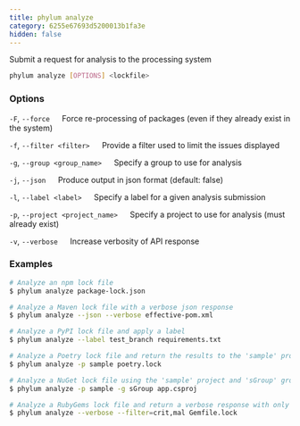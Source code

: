 ```yaml
---
title: phylum analyze
category: 6255e67693d5200013b1fa3e
hidden: false
---
```


Submit a request for analysis to the processing system

```sh
phylum analyze [OPTIONS] <lockfile>
```

### Options
`-F`, `--force`
&emsp; Force re-processing of packages (even if they already exist in the system)

`-f`, `--filter <filter>`
&emsp; Provide a filter used to limit the issues displayed

`-g`, `--group <group_name>`
&emsp; Specify a group to use for analysis

`-j`, `--json`
&emsp; Produce output in json format (default: false)

`-l`, `--label <label>`
&emsp; Specify a label for a given analysis submission

`-p`, `--project <project_name>`
&emsp; Specify a project to use for analysis (must already exist)

`-v`, `--verbose`
&emsp; Increase verbosity of API response

### Examples

```sh
# Analyze an npm lock file
$ phylum analyze package-lock.json

# Analyze a Maven lock file with a verbose json response
$ phylum analyze --json --verbose effective-pom.xml

# Analyze a PyPI lock file and apply a label
$ phylum analyze --label test_branch requirements.txt

# Analyze a Poetry lock file and return the results to the 'sample' project
$ phylum analyze -p sample poetry.lock

# Analyze a NuGet lock file using the 'sample' project and 'sGroup' group
$ phylum analyze -p sample -g sGroup app.csproj

# Analyze a RubyGems lock file and return a verbose response with only critical malware
$ phylum analyze --verbose --filter=crit,mal Gemfile.lock
```
